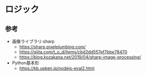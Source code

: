 # ロジック



## 参考

- 画像ライブラリ:sharp
  - https://sharp.pixelplumbing.com/
  - https://qiita.com/t_o_d/items/cbd2dd557ef7bbe78470
  - https://blog.kozakana.net/2019/04/sharp-image-processing/
- Python基本形
  - https://kb.upken.jp/nodejs-eval2.html
